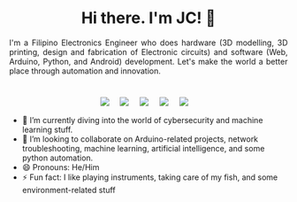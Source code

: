 <h1 align="center">Hi there. I'm JC! 👋</h1>

<div style="text-align: justify"  class = text-indent: 10px>
  I'm a Filipino Electronics Engineer who does hardware (3D modelling, 3D printing, design and fabrication of Electronic circuits) and software (Web, Arduino, Python, and Android) development. Let's make the world a better place through automation and innovation.
  </div>
<h1 align="center"></h1>
<p align='center'>
  <a href="https://jccatilo.github.io"><img src="https://img.shields.io/badge/GitHub-100000?style=for-the-badge&logo=github&logoColor=white" /></a>&nbsp;&nbsp;&nbsp;&nbsp;
  <a href="https://www.twitter.com/jc_catilo"><img src="https://img.shields.io/badge/twitter-%231DA1F2.svg?&style=for-the-badge&logo=twitter&logoColor=white" /></a>&nbsp;&nbsp;&nbsp;&nbsp;
  <a href="https://www.linkedin.com/in/john-carlo-catilo-98a294a8"><img src="https://img.shields.io/badge/linkedin-%230077B5.svg?&style=for-the-badge&logo=linkedin&logoColor=white" /></a>&nbsp;&nbsp;&nbsp;&nbsp;
  <a href="https://www.youtube.com/channel/UCQulXJXUUGHfMmgCGkEG4ZQ"><img src="https://img.shields.io/badge/YouTube-FF0000?style=for-the-badge&logo=youtube&logoColor=white" /></a>&nbsp;&nbsp;&nbsp;&nbsp;
  <a href="mailto:catilo.johncarlo07@gmail.com"><img src="https://img.shields.io/badge/Gmail-D14836?style=for-the-badge&logo=gmail&logoColor=white" /></a>&nbsp;&nbsp;&nbsp;&nbsp;
</p>
<!--
**jccatilo/jccatilo** is a ✨ _special_ ✨ repository because its `README.md` (this file) appears on your GitHub profile.
-->
<!-- - 🔭 I’m currently working on cybersecurity and  -->

- 🌱 I’m currently diving into the world of cybersecurity and machine learning stuff.
- 👯 I’m looking to collaborate on Arduino-related projects, network troubleshooting, machine learning, artificial intelligence, and some python automation.
- 😄 Pronouns: He/Him
- ⚡ Fun fact: I like playing instruments, taking care of my fish, and some environment-related stuff

